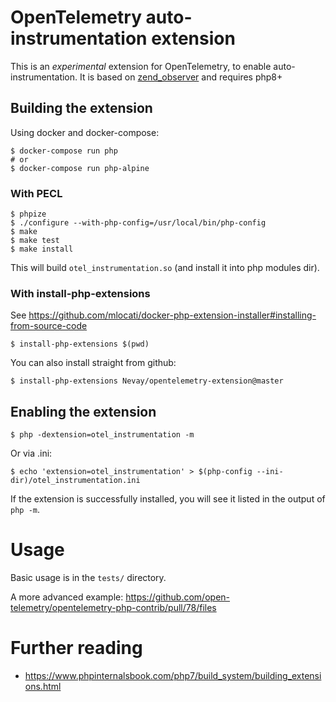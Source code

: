 # OpenTelemetry auto-instrumentation extension

This is an _experimental_ extension for OpenTelemetry, to enable auto-instrumentation.
It is based on [zend_observer](https://www.datadoghq.com/blog/engineering/php-8-observability-baked-right-in/) and requires php8+

## Building the extension

Using docker and docker-compose:
```shell
$ docker-compose run php
# or
$ docker-compose run php-alpine
```

### With PECL
```shell
$ phpize
$ ./configure --with-php-config=/usr/local/bin/php-config
$ make
$ make test
$ make install
```

This will build `otel_instrumentation.so` (and install it into php modules dir).

### With install-php-extensions

See https://github.com/mlocati/docker-php-extension-installer#installing-from-source-code

```shell
$ install-php-extensions $(pwd)
```

You can also install straight from github:

```shell
$ install-php-extensions Nevay/opentelemetry-extension@master
```

## Enabling the extension

```shell
$ php -dextension=otel_instrumentation -m
```

Or via .ini:
```shell
$ echo 'extension=otel_instrumentation' > $(php-config --ini-dir)/otel_instrumentation.ini
```

If the extension is successfully installed, you will see it listed in the output of `php -m`.

# Usage

Basic usage is in the `tests/` directory.

A more advanced example: https://github.com/open-telemetry/opentelemetry-php-contrib/pull/78/files

# Further reading

* https://www.phpinternalsbook.com/php7/build_system/building_extensions.html